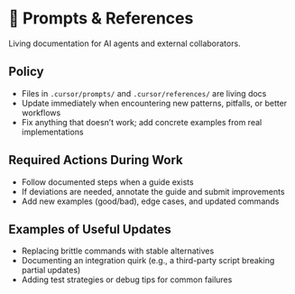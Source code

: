 <!--
⚠️ NOTE: This file is programmatically generated and will be updated automatically. Do not modify this file directly. Project-specific documentation should live elsewhere.
-->

# 🧭 Prompts & References

Living documentation for AI agents and external collaborators.

## Policy

- Files in `.cursor/prompts/` and `.cursor/references/` are living docs
- Update immediately when encountering new patterns, pitfalls, or better workflows
- Fix anything that doesn’t work; add concrete examples from real implementations

## Required Actions During Work

- Follow documented steps when a guide exists
- If deviations are needed, annotate the guide and submit improvements
- Add new examples (good/bad), edge cases, and updated commands

## Examples of Useful Updates

- Replacing brittle commands with stable alternatives
- Documenting an integration quirk (e.g., a third-party script breaking partial updates)
- Adding test strategies or debug tips for common failures

